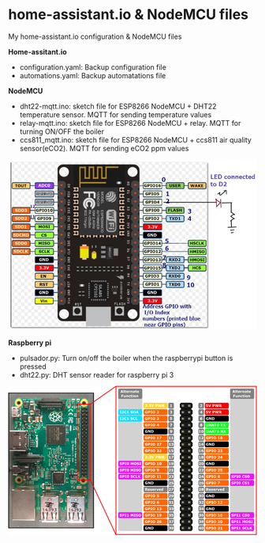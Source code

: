# home-assistant.io & NodeMCU files
My home-assistant.io configuration & NodeMCU files 

<b>Home-assitant.io</b>
- configuration.yaml: Backup configuration file
- automations.yaml: Backup automatations file

<b>NodeMCU</b>
- dht22-mqtt.ino: sketch file for ESP8266 NodeMCU + DHT22 temperature sensor. MQTT for sending temperature values
- relay-mqtt.ino: sketch file for ESP8266 NodeMCU + relay. MQTT for turning ON/OFF the boiler
- ccs811_mqtt.ino: sketch file for ESP8266 NodeMCU + ccs811 air quality sensor(eCO2). MQTT for sending eCO2 ppm values

![NodeMCU pinout](https://github.com/dalvarezs/homeassistant-files/raw/master/nodemcu-gpio-pinout.jpg)

<b>Raspberry pi</b>
- pulsador.py: Turn on/off the boiler when the raspberrypi button is pressed
- dht22.py: DHT sensor reader for raspberry pi 3

![Raspberry pi pinout](https://github.com/dalvarezs/homeassistant-files/raw/master/raspberry23_pinout.png)
